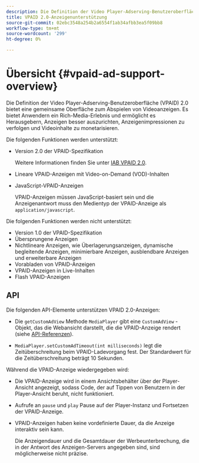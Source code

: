 ```yaml
---
description: Die Definition der Video Player-Adserving-Benutzeroberfläche (VPAID) 2.0 bietet eine gemeinsame Oberfläche zum Abspielen von Videoanzeigen. Es bietet Anwendern ein Rich-Media-Erlebnis und ermöglicht es Herausgebern, Anzeigen besser auszurichten, Anzeigenimpressionen zu verfolgen und Videoinhalte zu monetarisieren.
title: VPAID 2.0-Anzeigenunterstützung
source-git-commit: 02ebc3548a254b2a6554f1ab34afbb3ea5f09bb8
workflow-type: tm+mt
source-wordcount: '299'
ht-degree: 0%

---
```


# Übersicht {#vpaid-ad-support-overview}

Die Definition der Video Player-Adserving-Benutzeroberfläche (VPAID) 2.0 bietet eine gemeinsame Oberfläche zum Abspielen von Videoanzeigen. Es bietet Anwendern ein Rich-Media-Erlebnis und ermöglicht es Herausgebern, Anzeigen besser auszurichten, Anzeigenimpressionen zu verfolgen und Videoinhalte zu monetarisieren.

Die folgenden Funktionen werden unterstützt:

* Version 2.0 der VPAID-Spezifikation

  Weitere Informationen finden Sie unter [IAB VPAID 2.0](https://www.iab.com/wp-content/uploads/2015/06/VPAID_2_0_Final_04-10-2012.pdf).
* Lineare VPAID-Anzeigen mit Video-on-Demand (VOD)-Inhalten
* JavaScript-VPAID-Anzeigen

  VPAID-Anzeigen müssen JavaScript-basiert sein und die Anzeigenantwort muss den Medientyp der VPAID-Anzeige als `application/javascript`.

Die folgenden Funktionen werden nicht unterstützt:

* Version 1.0 der VPAID-Spezifikation
* Übersprungene Anzeigen
* Nichtlineare Anzeigen, wie Überlagerungsanzeigen, dynamische begleitende Anzeigen, minimierbare Anzeigen, ausblendbare Anzeigen und erweiterbare Anzeigen
* Vorabladen von VPAID-Anzeigen
* VPAID-Anzeigen in Live-Inhalten
* Flash VPAID-Anzeigen

## API

Die folgenden API-Elemente unterstützen VPAID 2.0-Anzeigen:

* Die `getCustomAdView` Methode `MediaPlayer` gibt eine `CustomAdView` -Objekt, das die Webansicht darstellt, die die VPAID-Anzeige rendert (siehe [API-Referenzen](https://help.adobe.com/en_US/primetime/api/psdk/javadoc/index.html)).

* `MediaPlayer.setCustomAdTimeout(int milliseconds)` legt die Zeitüberschreitung beim VPAID-Ladevorgang fest. Der Standardwert für die Zeitüberschreitung beträgt 10 Sekunden.

Während die VPAID-Anzeige wiedergegeben wird:

* Die VPAID-Anzeige wird in einem Ansichtsbehälter über der Player-Ansicht angezeigt, sodass Code, der auf Tippen von Benutzern in der Player-Ansicht beruht, nicht funktioniert.
* Aufrufe an `pause` und `play` Pause auf der Player-Instanz und Fortsetzen der VPAID-Anzeige.

* VPAID-Anzeigen haben keine vordefinierte Dauer, da die Anzeige interaktiv sein kann.

  Die Anzeigendauer und die Gesamtdauer der Werbeunterbrechung, die in der Antwort des Anzeigen-Servers angegeben sind, sind möglicherweise nicht präzise.
